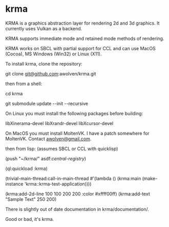 # krma

KRMA is a graphics abstraction layer for rendering 2d and 3d graphics.  It currently uses Vulkan as a backend.

KRMA supports immediate mode and retained mode methods of rendering.

KRMA works on SBCL with partial support for CCL and can use MacOS (Cocoa), MS Windows (Win32) or Linux (X11).

To install krma, clone the repository:

git clone git@github.com:awolven/krma.git

then from a shell:

cd krma

git submodule update --init --recursive

On Linux you must install the following packages before building:

libXinerama-devel
libXrandr-devel
libXcursor-devel

On MacOS you must install MoltenVK.  I have a patch somewhere for MoltenVK.  Contact <awolven@gmail.com>.

then from lisp:  (assumes SBCL or CCL with quicklisp)

(push "~/krma/" asdf:*central-registry*)

(ql:quickload :krma)

(trivial-main-thread:call-in-main-thread #'(lambda () (krma:main (make-instance 'krma::krma-test-application))))

(krma:add-2d-line 100 100 200 200 :color #xffff00ff)
(krma:add-text "Sample Text" 250 200)

There is slightly out of date documentation in krma/documentation/.

Good or bad, it's krma.
